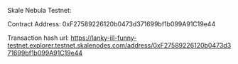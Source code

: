 Skale Nebula Testnet:

Contract Address: 0xF27589226120b0473d371699bf1b099A91C19e44

Transaction hash url: https://lanky-ill-funny-testnet.explorer.testnet.skalenodes.com/address/0xF27589226120b0473d371699bf1b099A91C19e44